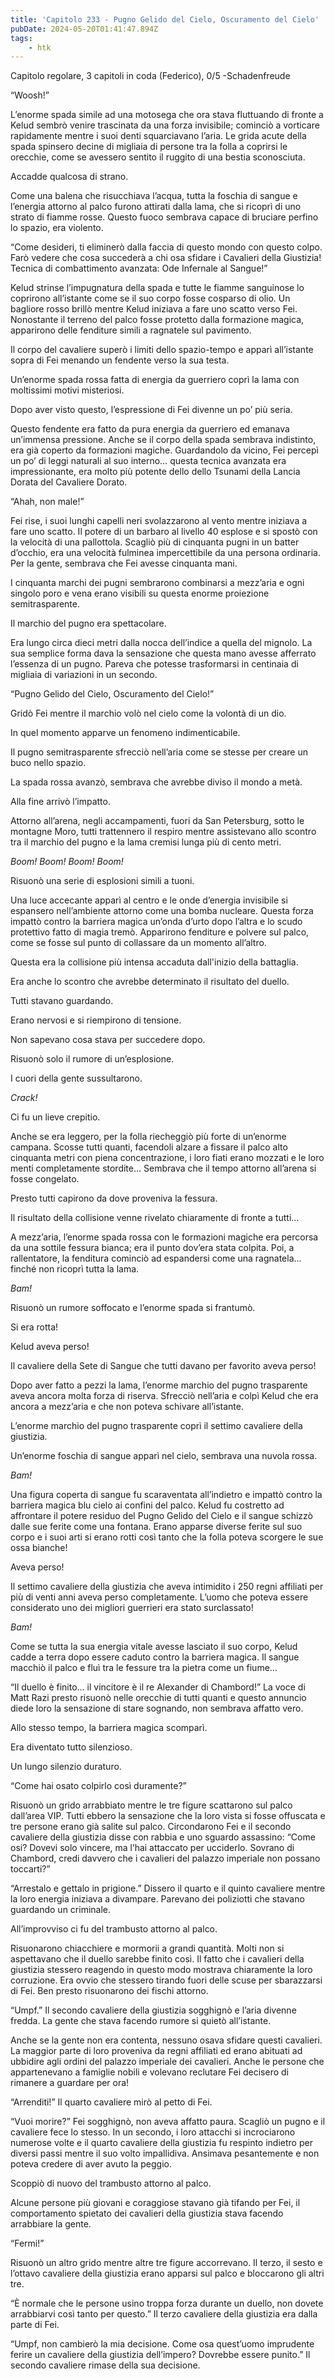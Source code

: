 ```yaml
---
title: 'Capitolo 233 - Pugno Gelido del Cielo, Oscuramento del Cielo'
pubDate: 2024-05-20T01:41:47.894Z
tags:
    - htk
---
```


Capitolo regolare,
3 capitoli in coda (Federico), 0/5
-Schadenfreude

“Woosh!”

L’enorme spada simile ad una motosega che ora stava fluttuando di fronte a Kelud sembrò venire trascinata da una forza invisibile; cominciò a vorticare rapidamente mentre i suoi denti squarciavano l’aria. Le grida acute della spada spinsero decine di migliaia di persone tra la folla a coprirsi le orecchie, come se avessero sentito il ruggito di una bestia sconosciuta.

Accadde qualcosa di strano.

Come una balena che risucchiava l’acqua, tutta la foschia di sangue e l’energia attorno al palco furono attirati dalla lama, che si ricoprì di uno strato di fiamme rosse. Questo fuoco sembrava capace di bruciare perfino lo spazio, era violento.

“Come desideri, ti eliminerò dalla faccia di questo mondo con questo colpo. Farò vedere che cosa succederà a chi osa sfidare i Cavalieri della Giustizia! Tecnica di combattimento avanzata: Ode Infernale al Sangue!”

Kelud strinse l’impugnatura della spada e tutte le fiamme sanguinose lo coprirono all’istante come se il suo corpo fosse cosparso di olio. Un bagliore rosso brillò mentre Kelud iniziava a fare uno scatto verso Fei. Nonostante il terreno del palco fosse protetto dalla formazione magica, apparirono delle fenditure simili a ragnatele sul pavimento.

Il corpo del cavaliere superò i limiti dello spazio-tempo e apparì all’istante sopra di Fei menando un fendente verso la sua testa.

Un’enorme spada rossa fatta di energia da guerriero coprì la lama con moltissimi motivi misteriosi.

Dopo aver visto questo, l’espressione di Fei divenne un po’ più seria.

Questo fendente era fatto da pura energia da guerriero ed emanava un’immensa pressione. Anche se il corpo della spada sembrava indistinto, era già coperto da formazioni magiche. Guardandolo da vicino, Fei percepì un po’ di leggi naturali al suo interno… questa tecnica avanzata era impressionante, era molto più potente dello dello Tsunami della Lancia Dorata del Cavaliere Dorato.

“Ahah, non male!”

Fei rise, i suoi lunghi capelli neri svolazzarono al vento mentre iniziava a fare uno scatto. Il potere di un barbaro al livello 40 esplose e si spostò con la velocità di una pallottola. Scagliò più di cinquanta pugni in un batter d’occhio, era una velocità fulminea impercettibile da una persona ordinaria. Per la gente, sembrava che Fei avesse cinquanta mani.

I cinquanta marchi dei pugni sembrarono combinarsi a mezz’aria e ogni singolo poro e vena erano visibili su questa enorme proiezione semitrasparente.

Il marchio del pugno era spettacolare.

Era lungo circa dieci metri dalla nocca dell’indice a quella del mignolo. La sua semplice forma dava la sensazione che questa mano avesse afferrato l’essenza di un pugno. Pareva che potesse trasformarsi in centinaia di migliaia di variazioni in un secondo.

“Pugno Gelido del Cielo, Oscuramento del Cielo!”

Gridò Fei mentre il marchio volò nel cielo come la volontà di un dio.

In quel momento apparve un fenomeno indimenticabile.

Il pugno semitrasparente sfrecciò nell’aria come se stesse per creare un buco nello spazio.

La spada rossa avanzò, sembrava che avrebbe diviso il mondo a metà.

Alla fine arrivò l’impatto.

Attorno all’arena, negli accampamenti, fuori da San Petersburg, sotto le montagne Moro, tutti trattennero il respiro mentre assistevano allo scontro tra il marchio del pugno e la lama cremisi lunga più di cento metri.

<em>Boom! Boom! Boom! Boom!</em>

Risuonò una serie di esplosioni simili a tuoni.

Una luce accecante apparì al centro e le onde d’energia invisibile si espansero nell’ambiente attorno come una bomba nucleare. Questa forza impattò contro la barriera magica un’onda d’urto dopo l’altra e lo scudo protettivo fatto di magia tremò. Apparirono fenditure e polvere sul palco, come se fosse sul punto di collassare da un momento all’altro.

Questa era la collisione più intensa accaduta dall'inizio della battaglia.

Era anche lo scontro che avrebbe determinato il risultato del duello.

Tutti stavano guardando.

Erano nervosi e si riempirono di tensione.

Non sapevano cosa stava per succedere dopo.

Risuonò solo il rumore di un’esplosione.

I cuori della gente sussultarono.

<em>Crack!</em>

Ci fu un lieve crepitio.

Anche se era leggero, per la folla riecheggiò più forte di un’enorme campana. Scosse tutti quanti, facendoli alzare a fissare il palco alto cinquanta metri con piena concentrazione, i loro fiati erano mozzati e le loro menti completamente stordite… Sembrava che il tempo attorno all’arena si fosse congelato.

Presto tutti capirono da dove proveniva la fessura.

Il risultato della collisione venne rivelato chiaramente di fronte a tutti…

A mezz’aria, l’enorme spada rossa con le formazioni magiche era percorsa da una sottile fessura bianca; era il punto dov’era stata colpita. Poi, a rallentatore, la fenditura cominciò ad espandersi come una ragnatela… finché non ricoprì tutta la lama.

<em>Bam!</em>

Risuonò un rumore soffocato e l’enorme spada si frantumò.

Si era rotta!

Kelud aveva perso!

Il cavaliere della Sete di Sangue che tutti davano per favorito aveva perso!

Dopo aver fatto a pezzi la lama, l’enorme marchio del pugno trasparente aveva ancora molta forza di riserva. Sfrecciò nell’aria e colpì Kelud che era ancora a mezz’aria e che non poteva schivare all’istante.

L’enorme marchio del pugno trasparente coprì il settimo cavaliere della giustizia.

Un’enorme foschia di sangue apparì nel cielo, sembrava una nuvola rossa.

<em>Bam!</em>

Una figura coperta di sangue fu scaraventata all’indietro e impattò contro la barriera magica blu cielo ai confini del palco. Kelud fu costretto ad affrontare il potere residuo del Pugno Gelido del Cielo e il sangue schizzò dalle sue ferite come una fontana. Erano apparse diverse ferite sul suo corpo e i suoi arti si erano rotti così tanto che la folla poteva scorgere le sue ossa bianche!

Aveva perso!

Il settimo cavaliere della giustizia che aveva intimidito i 250 regni affiliati per più di venti anni aveva perso completamente. L’uomo che poteva essere considerato uno dei migliori guerrieri era stato surclassato!

<em>Bam!</em>

Come se tutta la sua energia vitale avesse lasciato il suo corpo, Kelud cadde a terra dopo essere caduto contro la barriera magica. Il sangue macchiò il palco e fluì tra le fessure tra la pietra come un fiume…

“Il duello è finito… il vincitore è il re Alexander di Chambord!” La voce di Matt Razi presto risuonò nelle orecchie di tutti quanti e questo annuncio diede loro la sensazione di stare sognando, non sembrava affatto vero.

Allo stesso tempo, la barriera magica scomparì.

Era diventato tutto silenzioso.

Un lungo silenzio duraturo.

“Come hai osato colpirlo così duramente?”

Risuonò un grido arrabbiato mentre le tre figure scattarono sul palco dall’area VIP. Tutti ebbero la sensazione che la loro vista si fosse offuscata e tre persone erano già salite sul palco. Circondarono Fei e il secondo cavaliere della giustizia disse con rabbia e uno sguardo assassino: “Come osi? Dovevi solo vincere, ma l’hai attaccato per ucciderlo. Sovrano di Chambord, credi davvero che i cavalieri del palazzo imperiale non possano toccarti?”

“Arrestalo e gettalo in prigione.” Dissero il quarto e il quinto cavaliere mentre la loro energia iniziava a divampare. Parevano dei poliziotti che stavano guardando un criminale.

All’improvviso ci fu del trambusto attorno al palco.

Risuonarono chiacchiere e mormorii a grandi quantità. Molti non si aspettavano che il duello sarebbe finito così. Il fatto che i cavalieri della giustizia stessero reagendo in questo modo mostrava chiaramente la loro corruzione. Era ovvio che stessero tirando fuori delle scuse per sbarazzarsi di Fei. Ben presto risuonarono dei fischi attorno.

“Umpf.” Il secondo cavaliere della giustizia sogghignò e l’aria divenne fredda. La gente che stava facendo rumore si quietò all’istante.

Anche se la gente non era contenta, nessuno osava sfidare questi cavalieri. La maggior parte di loro proveniva da regni affiliati ed erano abituati ad ubbidire agli ordini del palazzo imperiale dei cavalieri. Anche le persone che appartenevano a famiglie nobili e volevano reclutare Fei decisero di rimanere a guardare per ora!

“Arrenditi!” Il quarto cavaliere mirò al petto di Fei.

“Vuoi morire?” Fei sogghignò, non aveva affatto paura. Scagliò un pugno e il cavaliere fece lo stesso. In un secondo, i loro attacchi si incrociarono numerose volte e il quarto cavaliere della giustizia fu respinto indietro per diversi passi mentre il suo volto impallidiva. Ansimava pesantemente e non poteva credere di aver avuto la peggio.

Scoppiò di nuovo del trambusto attorno al palco.

Alcune persone più giovani e coraggiose stavano già tifando per Fei, il comportamento spietato dei cavalieri della giustizia stava facendo arrabbiare la gente.

“Fermi!”

Risuonò un altro grido mentre altre tre figure accorrevano. Il terzo, il sesto e l’ottavo cavaliere della giustizia erano apparsi sul palco e bloccarono gli altri tre.

“È normale che le persone usino troppa forza durante un duello, non dovete arrabbiarvi così tanto per questo.” Il terzo cavaliere della giustizia era dalla parte di Fei.

“Umpf, non cambierò la mia decisione. Come osa quest’uomo imprudente ferire un cavaliere della giustizia dell’impero? Dovrebbe essere punito.” Il secondo cavaliere rimase della sua decisione.
